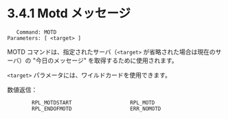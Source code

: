 # 3.4.1 Motd メッセージ

```
   Command: MOTD
Parameters: [ <target> ]
```

MOTD コマンドは、指定されたサーバ（`<target>` が省略された場合は現在のサーバ）の "今日のメッセージ" を取得するために使用されます。

`<target>` パラメータには、ワイルドカードを使用できます。

数値返信：

```
        RPL_MOTDSTART                   RPL_MOTD
        RPL_ENDOFMOTD                   ERR_NOMOTD
```
